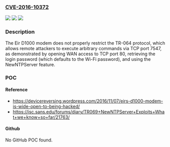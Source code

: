### [CVE-2016-10372](https://cve.mitre.org/cgi-bin/cvename.cgi?name=CVE-2016-10372)
![](https://img.shields.io/static/v1?label=Product&message=n%2Fa&color=blue)
![](https://img.shields.io/static/v1?label=Version&message=n%2Fa&color=blue)
![](https://img.shields.io/static/v1?label=Vulnerability&message=n%2Fa&color=brighgreen)

### Description

The Eir D1000 modem does not properly restrict the TR-064 protocol, which allows remote attackers to execute arbitrary commands via TCP port 7547, as demonstrated by opening WAN access to TCP port 80, retrieving the login password (which defaults to the Wi-Fi password), and using the NewNTPServer feature.

### POC

#### Reference
- https://devicereversing.wordpress.com/2016/11/07/eirs-d1000-modem-is-wide-open-to-being-hacked/
- https://isc.sans.edu/forums/diary/TR069+NewNTPServer+Exploits+What+we+know+so+far/21763/

#### Github
No GitHub POC found.


